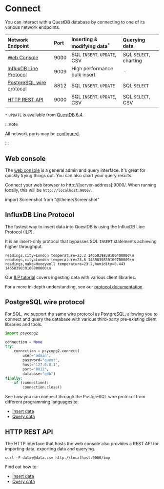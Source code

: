 # Connect

You can interact with a QuestDB database by connecting to one of its various
network endpoints.

|Network Endpoint|Port|Inserting & modifying data<sup>*</sup>|Querying data|
|:---------------|:---|:-------------------------------------|:------------|
|[Web Console](#web-console)|9000|SQL `INSERT`, `UPDATE`, CSV|SQL `SELECT`, charting|
|[InfluxDB Line Protocol](#influxdb-line-protocol)|9009|High performance bulk insert|-|
|[PostgreSQL wire protocol](#postgresql-wire-protocol)|8812|SQL `INSERT`, `UPDATE`|SQL `SELECT`|
|[HTTP REST API](#http-rest-api)|9000|SQL `INSERT`, `UPDATE`, CSV|SQL `SELECT`, CSV|

`*` `UPDATE` is available from [QuestDB 6.4](/blog/2022/05/31/questdb-release-6-4/).


:::note

All network ports may be [configured](/docs/reference/configuration).

:::

## Web console

The [web console](/docs/develop/web-console) is a general admin and query
interface.
It's great for quickly trying things out. You can also chart your query results.

Connect your web browser to http://[server-address]:9000/. When running locally,
this will be `http://localhost:9000/`.

import Screenshot from "@theme/Screenshot"

<a href="/docs/develop/web-console/">
    <Screenshot
    alt="Screenshot of the Web Console"
    height={375}
    small
    src="/img/docs/console/overview.png"
    width={500}
    />
</a>

## InfluxDB Line Protocol

The fastest way to insert data into QuestDB is using the InfluxDB Line
Protocol (ILP).

It is an insert-only protocol that bypasses SQL `INSERT` statements achieving
higher throughput.

```shell
readings,city=London temperature=23.2 1465839830100400000\n
readings,city=London temperature=23.6 1465839830100700000\n
readings,make=Honeywell temperature=23.2,humidity=0.443 1465839830100800000\n
```

Our [ILP tutorial](/docs/develop/insert-data#influxdb-line-protocol) covers
ingesting data with various client libraries.

For a more in-depth understanding, see our
[protocol documentation](/docs/reference/api/ilp/overview).

## PostgreSQL wire protocol

For SQL, we support the same wire protocol as PostgreSQL, allowing you to
connect and query the database with various third-party pre-existing client
libraries and tools.

```python
import psycopg2

connection = None
try:
    connection = psycopg2.connect(
        user="admin",
        password="quest",
        host="127.0.0.1",
        port="8812",
        database="qdb")
finally:
    if (connection):
        connection.close()
```

See how you can connect through the PostgreSQL wire protocol from
different programming languages to:

* [Insert data](/docs/develop/insert-data#postgresql-wire-protocol)
* [Query data](/docs/develop/query-data#postgresql-wire-protocol)


## HTTP REST API

The HTTP interface that hosts the web console also provides a REST API for
importing data, exporting data and querying.

```shell
curl -F data=@data.csv http://localhost:9000/imp
```

Find out how to:

* [Insert data](/docs/develop/insert-data#http-rest-api)
* [Query data](/docs/develop/query-data#http-rest-api)
